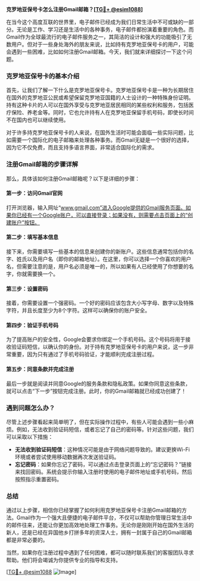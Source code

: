 **克罗地亚保号卡怎么注册Gmail邮箱？[[TG💪+ @esim1088](https://t.me/s/esim1088)]**

在当今这个高度互联的世界里，电子邮件已经成为我们日常生活中不可或缺的一部分。无论是工作、学习还是生活中的各种事务，电子邮件都扮演着重要的角色。而Gmail作为全球最流行的电子邮件服务之一，其简洁的设计和强大的功能吸引了无数用户。但对于一些身处海外的朋友来说，比如持有克罗地亚保号卡的用户，可能会遇到一些困难，比如如何注册Gmail邮箱。今天，我们就来详细探讨一下这个问题。

### 克罗地亚保号卡的基本介绍

首先，让我们了解一下什么是克罗地亚保号卡。克罗地亚保号卡是一种为长期居住在国外的克罗地亚公民或希望保留克罗地亚国籍的人士设计的一种特殊身份证明。持有这种卡片的人可以在国外享受与克罗地亚居民相同的某些权利和服务，包括医疗保险、养老金等。同时，它也允许持有人在克罗地亚保留手机号码，即使长时间不在国内也可以继续使用。

对于许多持克罗地亚保号卡的人来说，在国外生活时可能会面临一些实际问题，比如需要一个国际化的电子邮箱来处理各种事务。而Gmail无疑是一个很好的选择，因为它不仅免费，而且支持多语言界面，非常适合国际化的需求。

### 注册Gmail邮箱的步骤详解

那么，具体该如何注册Gmail邮箱呢？以下是详细的步骤：

#### 第一步：访问Gmail官网

打开浏览器，输入网址“www.gmail.com”进入Google提供的Gmail服务页面。如果你已经有一个Google账户，可以直接登录；如果没有，则需要点击页面上的“创建账户”按钮。

#### 第二步：填写基本信息

接下来，你需要填写一些基本的信息来创建你的新账户。这些信息通常包括你的名字、姓氏以及用户名（即你的邮箱地址）。在这里，你可以选择一个你喜欢的用户名，但需要注意的是，用户名必须是唯一的，所以如果有人已经使用了你想要的名字，你就需要换一个。

#### 第三步：设置密码

接着，你需要设置一个强密码。一个好的密码应该包含大小写字母、数字以及特殊字符，并且长度至少为8个字符。这样可以确保你的账户安全。

#### 第四步：验证手机号码

为了提高账户的安全性，Google会要求你绑定一个手机号码。这个号码将用于接收验证码短信，以确认你的身份。对于持有克罗地亚保号卡的用户来说，这一步非常重要，因为只有通过了手机号码验证，才能顺利完成注册过程。

#### 第五步：同意条款并完成注册

最后一步就是阅读并同意Google的服务条款和隐私政策。如果你同意这些条款，就可以点击“下一步”按钮完成注册。此时，你的Gmail邮箱就已经成功创建了！

### 遇到问题怎么办？

尽管上述步骤看起来简单明了，但在实际操作过程中，有些人可能会遇到一些小麻烦。例如，无法收到验证码短信，或者忘记了自己的密码等。针对这些问题，我们可以采取以下措施：

- **无法收到验证码短信**：这种情况可能是由于网络问题导致的。建议更换Wi-Fi环境或者尝试使用移动数据再次发送验证码。
- **忘记密码**：如果你忘记了密码，可以通过点击登录页面上的“忘记密码？”链接来找回密码。系统会提示你输入注册时使用的电子邮件地址或手机号码，然后按照指示重置密码。

### 总结

通过以上步骤，相信你已经掌握了如何利用克罗地亚保号卡注册Gmail邮箱的方法。Gmail作为一个强大且便捷的电子邮件平台，不仅可以帮助你管理日常生活中的邮件往来，还能让你更加高效地处理工作事务。无论你是刚刚开始在国外生活的新人，还是已经在异国他乡打拼多年的资深人士，拥有一封属于自己的Gmail邮箱都是非常必要的。

当然，如果你在注册过程中遇到了任何困难，都可以随时联系我们的客服团队寻求帮助。他们将会竭诚为你提供专业的指导和支持。

[[TG💪+ @esim1088](https://t.me/s/esim1088) ![Image](https://i.postimg.cc/4NQfJmqS/Snipaste-2025-05-13-00-14-12.png)]